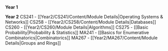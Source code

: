 **Year 1**

**Year 2** 
CS241 - [[Year2/CS241/Content/Module Details|Operating Systems & Networks]]
CS258 - [[Year2/CS258/Content/Module Details|Databases]]
CS260 - [[Year2/CS260/Module Details|Algorithms]]
CS275 - [[Basic Probability|Probability & Statistics]]
MA241 - [[Basics for Enumerative Combinatorics|Combinatorics]]
MA267 - [[Year2/MA267/Content/Module Details|Groups and Rings]]
